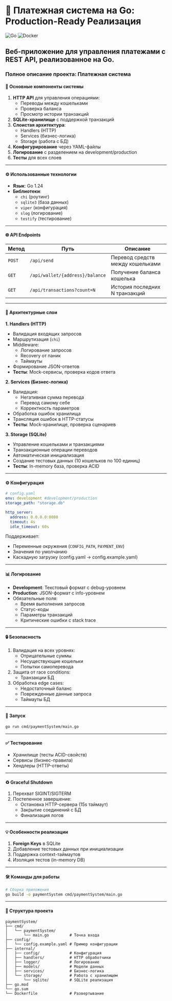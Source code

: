 # 🏦 Платежная система на Go: Production-Ready Реализация

![Go](https://img.shields.io/badge/Go-1.24-blue?logo=go)
![Docker](https://img.shields.io/badge/Docker-Ready-green?logo=docker)

Веб-приложение для управления платежами с REST API, реализованное на Go.
---

### Полное описание проекта: Платежная система

#### 📌 Основные компоненты системы
1. **HTTP API** для управления операциями:
   - Переводы между кошельками
   - Проверка баланса
   - Просмотр истории транзакций
2. **SQLite-хранилище** с поддержкой транзакций
3. **Слоистая архитектура**:
   - Handlers (HTTP)
   - Services (бизнес-логика)
   - Storage (работа с БД)
4. **Конфигурирование** через YAML-файлы
5. **Логирование** с разделением на development/production
6. **Тесты** для всех слоев

---

#### ⚙️ Использованные технологии
- **Язык**: Go 1.24
- **Библиотеки**:
  - `chi` (роутинг)
  - `sqlite3` (база данных)
  - `viper` (конфигурация)
  - `slog` (логирование)
  - `testify` (тестирование)

---

#### 🌐 API Endpoints
| Метод | Путь | Описание |
|-------|------|----------|
| `POST` | `/api/send` | Перевод средств между кошельками |
| `GET` | `/api/wallet/{address}/balance` | Получение баланса кошелька |
| `GET` | `/api/transactions?count=N` | История последних N транзакций |

---

#### 🧱 Архитектурные слои

**1. Handlers (HTTP)**
- Валидация входящих запросов
- Маршрутизация (`chi`)
- Middleware:
  - Логирование запросов
  - Recovery от паник
  - Таймауты
- Формирование JSON-ответов
- **Тесты**: Mock-сервисы, проверка кодов ответа

**2. Services (Бизнес-логика)**
- Валидация:
  - Негативная сумма перевода
  - Перевод самому себе
  - Корректность параметров
- Обработка ошибок хранилища
- Трансляция ошибок в HTTP-статусы
- **Тесты**: Mock-хранилище, проверка сценариев

**3. Storage (SQLite)**
- Управление кошельками и транзакциями
- Транзакционные операции переводов
- Автоматическая инициализация
- Создание тестовых данных (10 кошельков по 100 единиц)
- **Тесты**: In-memory база, проверка ACID

---

#### ⚙️ Конфигурация
```yaml
# config.yaml
env: development #development/production
storage_path: "storage.db"

http_server:
  address: 0.0.0.0:8080
  timeout: 4s
  idle_timeout: 60s
```

Поддерживает:
- Переменные окружения (`CONFIG_PATH`, `PAYMENT_ENV`)
- Значения по умолчанию
- Каскадную загрузку (config.yaml → config.example.yaml)

---

#### 📊 Логирование
- **Development**: Текстовый формат с debug-уровнем
- **Production**: JSON-формат с info-уровнем
- Обязательные поля:
  - Время выполнения запросов
  - Статус-коды
  - Параметры транзакций
  - Критические ошибки с stack trace

---

#### 🔒 Безопасность
1. Валидация на всех уровнях:
   - Отрицательные суммы
   - Несуществующие кошельки
   - Попытки самоперевода
2. Защита от race conditions:
   - Транзакции БД 
3. Обработка edge cases:
   - Недостаточный баланс
   - Поврежденные данные запроса
   - Таймауты БД

---

#### 🚀 Запуск
```bash
go run cmd/paymentSystem/main.go
```

---

#### ✅ Тестирование
- Хранилище (тесты ACID-свойств)
- Сервисы (бизнес-правила)
- Хендлеры (HTTP-ответы)

---

#### ♻️ Graceful Shutdown
1. Перехват SIGINT/SIGTERM
2. Постепенное завершение:
   - Остановка HTTP-сервера (15s таймаут)
   - Закрытие соединений с БД
   - Финализация логов

---

#### 💡 Особенности реализации
1. **Foreign Keys** в SQLite
2. Добавление тестовых данных при инициализации
3. Поддержка context-таймаутов
4. Изоляция тестов (in-memory DB)

---

#### 🛠️ Команды для работы
```bash
# Сборка приложения
go build -o paymentSystem cmd/paymentSystem/main.go
```
---

#### 📁 Структура проекта
```
paymentSystem/
├── cmd/
│   └── paymentSystem/
│       └── main.go         # Точка входа
├── config/
│   └── config.example.yaml # Пример конфигурации
├── internal/
│   ├── config/             # Конфигурация
│   ├── handlers/           # HTTP обработчики
│   ├── logger/             # Логирование
│   ├── models/             # Модели данных
│   ├── services/           # Бизнес-логика
│   └── storage/            # Работа с хранилищем
│       └── sqlite/         # SQLite реализация
├── go.mod
└── go.sum
└── Dockerfile              # Развертывание
```
